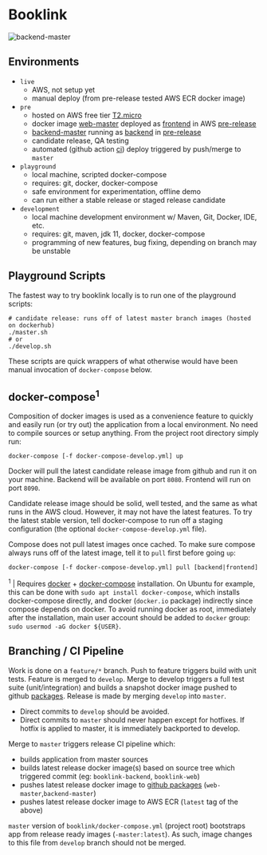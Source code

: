 # Booklink
![backend-master](https://github.com/mrazjava/booklink/workflows/backend-release/badge.svg?branch=master)

## Environments

* `live`
   - AWS, not setup yet
   - manual deploy (from pre-release tested AWS ECR docker image)
* `pre`
   - hosted on AWS free tier [T2.micro](https://aws.amazon.com/ec2/instance-types/t2/)
   - docker image [web-master](https://github.com/mrazjava/booklink/packages/141719?version=latest) deployed as [frontend](http://ec2-3-124-3-167.eu-central-1.compute.amazonaws.com/) in AWS [pre-release](https://github.com/mrazjava/booklink/blob/master/.aws/web-pre.json)
   - [backend-master](https://github.com/mrazjava/booklink/packages/130548?version=latest) running as [backend](http://ec2-3-124-3-167.eu-central-1.compute.amazonaws.com:8888/actuator/info) in [pre-release](https://github.com/mrazjava/booklink/blob/master/.aws/backend-pre.json)
   - candidate release, QA testing
   - automated (github action [ci](https://github.com/mrazjava/booklink/blob/master/.github/workflows/backend-release.yml)) deploy triggered by push/merge to `master`
* `playground`
   - local machine, scripted docker-compose
   - requires: git, docker, docker-compose
   - safe environment for experimentation, offline demo
   - can run either a stable release or staged release candidate
* `development`
   - local machine development environment w/ Maven, Git, Docker, IDE, etc.
   - requires: git, maven, jdk 11, docker, docker-compose
   - programming of new features, bug fixing, depending on branch may be unstable

## Playground Scripts
The fastest way to try booklink locally is to run one of the playground scripts:
```
# candidate release: runs off of latest master branch images (hosted on dockerhub)
./master.sh
# or
./develop.sh
```
These scripts are quick wrappers of what otherwise would have been manual invocation of `docker-compose` below.

## docker-compose<sup>1</sup>
Composition of docker images is used as a convenience feature to quickly and easily run (or try out) the 
application from a local environment. No need to compile sources or setup anything. From the project root 
directory simply run:
```
docker-compose [-f docker-compose-develop.yml] up
```
Docker will pull the latest candidate release image from github and run it on your machine. Backend will be available 
on port `8080`. Frontend will run on port `8090`.

Candidate release image should be solid, well tested, and the same as what runs in the AWS cloud. However, it may not 
have the latest features. To try the latest stable version, tell docker-compose to run off a staging configuration 
(the optional `docker-compose-develop.yml` file).

Compose does not pull latest images once cached. To make sure compose always runs off of the latest image, tell it to 
`pull` first before going `up`:
```
docker-compose [-f docker-compose-develop.yml] pull [backend|frontend]
```
<sup>1</sup> | Requires [docker](https://docs.docker.com/install/) + [docker-compose](https://docs.docker.com/compose/install/) 
installation. On Ubuntu for example, this can be done with `sudo apt install docker-compose`, which installs 
docker-compose directly, and docker (`docker.io` package) indirectly since compose depends on docker. To avoid running 
docker as root, immediately after the installation, main user account should be added to `docker` group: 
`sudo usermod -aG docker ${USER}`.

## Branching / CI Pipeline
Work is done on a `feature/*` branch. Push to feature triggers build with unit tests. Feature is merged 
to `develop`. Merge to develop triggers a full test suite (unit/integration) and builds a snapshot docker 
image pushed to github [packages](https://github.com/mrazjava/booklink/packages). Release is made by merging `develop` into `master`.

* Direct commits to `develop` should be avoided.
* Direct commits to `master` should never happen except for hotfixes. If hotfix is applied to master, it is immediately backported to develop.

Merge to `master` triggers release CI pipeline which:

* builds application from master sources
* builds latest release docker image(s) based on source tree which triggered commit (eg: `booklink-backend`, `booklink-web`)
* pushes latest release docker image to [github packages](https://github.com/mrazjava/booklink/packages) (`web-master`,`backend-master`)
* pushes latest release docker image to AWS ECR (`latest` tag of the above)

`master` version of `booklink/docker-compose.yml` (project root) bootstraps app from release ready images (`-master:latest`). 
As such, image changes to this file from `develop` branch should not be merged.
